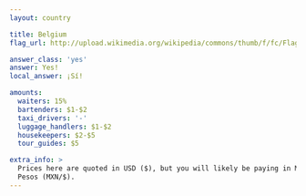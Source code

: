 ```yaml
---
layout: country

title: Belgium
flag_url: http://upload.wikimedia.org/wikipedia/commons/thumb/f/fc/Flag_of_Mexico.svg/840px-Flag_of_Mexico.svg.png

answer_class: 'yes'
answer: Yes!
local_answer: ¡Sí!

amounts:
  waiters: 15%
  bartenders: $1-$2
  taxi_drivers: '-'
  luggage_handlers: $1-$2
  housekeepers: $2-$5
  tour_guides: $5

extra_info: >
  Prices here are quoted in USD ($), but you will likely be paying in Mexican
  Pesos (MXN/$).
---
```

